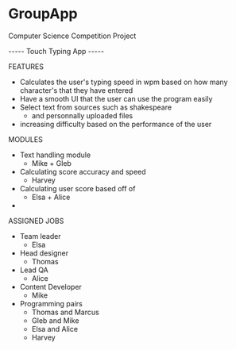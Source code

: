 # GroupApp

Computer Science Competition Project

----- Touch Typing App -----

FEATURES 
- Calculates the user's typing speed in wpm based on how many character's that they have entered
- Have a smooth UI that the user can use the program easily
- Select text from sources such as shakespeare
  - and personnally uploaded files
- increasing difficulty based on the performance of the user

MODULES
- Text handling module
  - Mike + Gleb
- Calculating score accuracy and speed
  - Harvey
- Calculating user score based off of 
  - Elsa + Alice
- 

ASSIGNED JOBS
- Team leader 
  - Elsa
- Head designer
  - Thomas
- Lead QA
  - Alice
- Content Developer
  - Mike
- Programming pairs
  - Thomas and Marcus
  - Gleb and Mike
  - Elsa and Alice
  - Harvey
